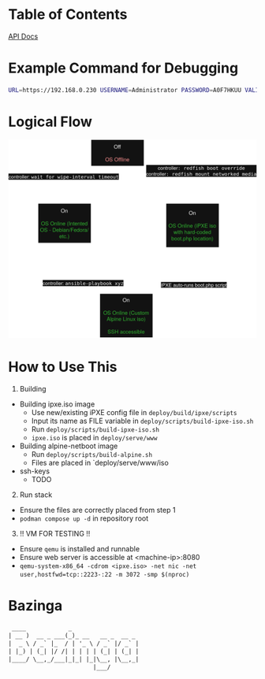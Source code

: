 # Table of Contents

[API Docs](api/README.md)

# Example Command for Debugging

```sh
URL=https://192.168.0.230 USERNAME=Administrator PASSWORD=A0F7HKUU VALIDCERT=false WIPEINTERVAL=300 go run .
```

# Logical Flow

![diagram](docs/diagram.drawio.png)

# How to Use This

1. Building
  - Building ipxe.iso image
    - Use new/existing iPXE config file in `deploy/build/ipxe/scripts`
    - Input its name as FILE variable in `deploy/scripts/build-ipxe-iso.sh`
    - Run `deploy/scripts/build-ipxe-iso.sh`
    - `ipxe.iso` is placed in `deploy/serve/www`
  - Building alpine-netboot image
    - Run `deploy/scripts/build-alpine.sh`
    - Files are placed in `deploy/serve/www/iso
  - ssh-keys
    <!-- - Place intended public SSH key into `build/ssh-key` -->
    - TODO
2. Run stack
  - Ensure the files are correctly placed from step 1
  - `podman compose up -d` in repository root
3. !! VM FOR TESTING !!
  - Ensure `qemu` is installed and runnable
  - Ensure web server is accessible at \<machine-ip\>:8080
  - `qemu-system-x86_64 -cdrom <ipxe.iso> -net nic -net user,hostfwd=tcp::2223-:22 -m 3072 -smp $(nproc)`


# Bazinga

```
 ____            _
| __ )  __ _ ___(_)_ __   __ _  __ _
|  _ \ / _` |_  / | '_ \ / _` |/ _` |
| |_) | (_| |/ /| | | | | (_| | (_| |
|____/ \__,_/___|_|_| |_|\__, |\__,_|
                        |___/
```
